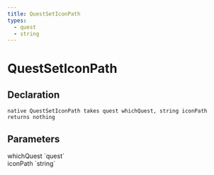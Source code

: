```yaml
---
title: QuestSetIconPath
types:
  - quest
  - string
---
```


# QuestSetIconPath

## Declaration

```
native QuestSetIconPath takes quest whichQuest, string iconPath returns nothing
```

## Parameters
<dl>
  <dt>whichQuest `quest`</dt>
  <dd></dd>

  <dt>iconPath `string`</dt>
  <dd></dd>
</dl>